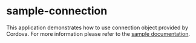 sample-connection
=================

This application demonstrates how to use connection object provided by Cordova. For more information please refer to the [sample documentation](http://docs.telerik.com/platform/appbuilder/sample-apps/sample-connection).
